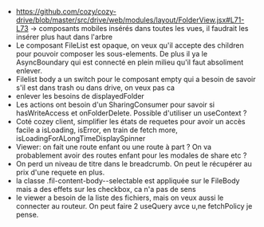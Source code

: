 - https://github.com/cozy/cozy-drive/blob/master/src/drive/web/modules/layout/FolderView.jsx#L71-L73 -> composants mobiles insérés dans toutes les vues, il faudrait les insérer plus haut dans l'arbre
- Le composant FileList est opaque, on veux qu'il accepte des children pour pouvoir composer les sous-elements. De plus il ya le AsyncBoundary qui est connecté en plein milieu qu'il faut absoliment enlever.
- Filelist body a un switch pour le composant empty qui a besoin de savoir s'il est dans trash ou dans drive, on veux pas ca
- enlever les besoins de displayedFolder
- Les actions ont besoin d'un SharingConsumer pour savoir si hasWriteAccess et onFolderDelete. Possible d'utiliser un useContext ?
- Coté cozey client, simplifier les états de requetes pour avoir un accès facile a isLoading, isError, en train de fetch more, isLoadingForALongTimeDisplaySpinner
- Viewer: on fait une route enfant ou une route à part ? On va probablement avoir des routes enfant pour les modales de share etc ?
- On perd un niveau de titre dans le breadcrumb. On peut le récupérer au prix d'une requete en plus.
- la classe .fil-content-body--selectable est appliquée sur le FileBody mais a des effets sur les checkbox, ca n'a pas de sens
- le viewer a besoin de la liste des fichiers, mais on veux aussi le connecter au routeur. On peut faire 2 useQuery avce u,ne fetchPolicy je pense.
